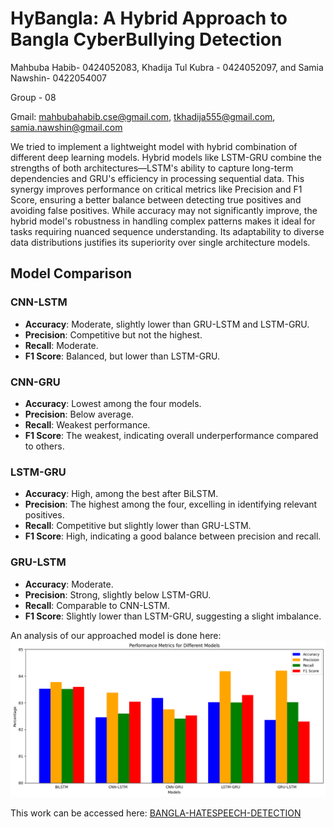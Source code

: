 # HyBangla: A Hybrid Approach to Bangla CyberBullying Detection
Mahbuba Habib- 0424052083, Khadija Tul Kubra - 0424052097, and Samia Nawshin- 0422054007

Group - 08

Gmail: mahbubahabib.cse@gmail.com, tkhadija555@gmail.com, samia.nawshin@gmail.com

We tried to implement a lightweight model with hybrid combination of different deep learning models. Hybrid models like LSTM-GRU combine the strengths of both architectures—LSTM's ability to capture long-term dependencies and GRU's efficiency in processing sequential data. This synergy improves performance on critical metrics like Precision and F1 Score, ensuring a better balance between detecting true positives and avoiding false positives. While accuracy may not significantly improve, the hybrid model's robustness in handling complex patterns makes it ideal for tasks requiring nuanced sequence understanding. Its adaptability to diverse data distributions justifies its superiority over single architecture models. 

## Model Comparison

### **CNN-LSTM**
- **Accuracy**: Moderate, slightly lower than GRU-LSTM and LSTM-GRU.
- **Precision**: Competitive but not the highest.
- **Recall**: Moderate.
- **F1 Score**: Balanced, but lower than LSTM-GRU.

### **CNN-GRU**
- **Accuracy**: Lowest among the four models.
- **Precision**: Below average.
- **Recall**: Weakest performance.
- **F1 Score**: The weakest, indicating overall underperformance compared to others.

### **LSTM-GRU**
- **Accuracy**: High, among the best after BiLSTM.
- **Precision**: The highest among the four, excelling in identifying relevant positives.
- **Recall**: Competitive but slightly lower than GRU-LSTM.
- **F1 Score**: High, indicating a good balance between precision and recall.

### **GRU-LSTM**
- **Accuracy**: Moderate.
- **Precision**: Strong, slightly below LSTM-GRU.
- **Recall**: Comparable to CNN-LSTM.
- **F1 Score**: Slightly lower than LSTM-GRU, suggesting a slight imbalance.

An analysis of our approached model is done here:
![Performance Metrics of Hybrid Models](compare.png)

This work can be accessed here: [BANGLA-HATESPEECH-DETECTION](https://github.com/mahbuba26/BANGLA-HATESPEECH-DETECTION/blob/main/Our%20Final%20Work.ipynb)

